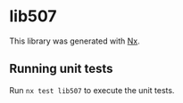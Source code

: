# lib507

This library was generated with [Nx](https://nx.dev).

## Running unit tests

Run `nx test lib507` to execute the unit tests.
